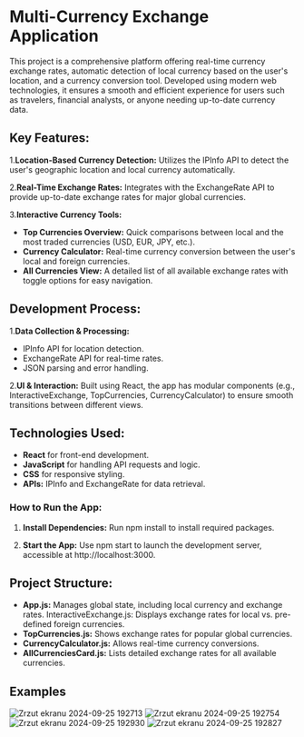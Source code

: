 # Multi-Currency Exchange Application

This project is a comprehensive platform offering real-time currency exchange rates, automatic detection of local currency based on the user's location, and a currency conversion tool. Developed using modern web technologies, it ensures a smooth and efficient experience for users such as travelers, financial analysts, or anyone needing up-to-date currency data.

## Key Features:
1.**Location-Based Currency Detection:**
Utilizes the IPInfo API to detect the user's geographic location and local currency automatically.

2.**Real-Time Exchange Rates:**
Integrates with the ExchangeRate API to provide up-to-date exchange rates for major global currencies.

3.**Interactive Currency Tools:**
- **Top Currencies Overview:** Quick comparisons between local and the most traded currencies (USD, EUR, JPY, etc.).
- **Currency Calculator:** Real-time currency conversion between the user's local and foreign currencies.
- **All Currencies View:** A detailed list of all available exchange rates with toggle options for easy navigation.
  
## Development Process:

1.**Data Collection & Processing:**
- IPInfo API for location detection.
- ExchangeRate API for real-time rates.
- JSON parsing and error handling.
  
2.**UI & Interaction:**
Built using React, the app has modular components (e.g., InteractiveExchange, TopCurrencies, CurrencyCalculator) to ensure smooth transitions between different views.

## Technologies Used:
- **React** for front-end development.
- **JavaScript** for handling API requests and logic.
- **CSS** for responsive styling.
- **APIs:** IPInfo and ExchangeRate for data retrieval.
  
### How to Run the App:
1. **Install Dependencies:**
Run npm install to install required packages.

2. **Start the App:**
Use npm start to launch the development server, accessible at http://localhost:3000.

## Project Structure:
- **App.js:** Manages global state, including local currency and exchange rates.
InteractiveExchange.js: Displays exchange rates for local vs. pre-defined foreign currencies.
- **TopCurrencies.js:** Shows exchange rates for popular global currencies.
- **CurrencyCalculator.js:** Allows real-time currency conversions.
- **AllCurrenciesCard.js:** Lists detailed exchange rates for all available currencies.
  
## Examples

![Zrzut ekranu 2024-09-25 192713](https://github.com/user-attachments/assets/eeed142d-f5c9-4a3b-87a8-6f2f086dc26a)
![Zrzut ekranu 2024-09-25 192754](https://github.com/user-attachments/assets/f67c253a-d56c-43f4-ac22-fdbb67651008)
![Zrzut ekranu 2024-09-25 192930](https://github.com/user-attachments/assets/7f14064b-bfd2-4573-a436-b4d6e1b97b3d)
![Zrzut ekranu 2024-09-25 192827](https://github.com/user-attachments/assets/d3d476d4-15ac-4ff2-a96f-838ab87cdd34)
